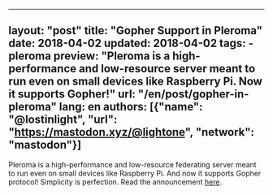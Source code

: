 
---
layout: "post"
title: "Gopher Support in Pleroma"
date: 2018-04-02
updated: 2018-04-02
tags:
    - pleroma
preview: "Pleroma is a high-performance and low-resource server meant to run even on small devices like Raspberry Pi. Now it supports Gopher!"
url: "/en/post/gopher-in-pleroma"
lang: en
authors: [{"name": "@lostinlight", "url": "https://mastodon.xyz/@lightone", "network": "mastodon"}]
---

Pleroma is a high-performance and low-resource federating server meant to run even on small devices like Raspberry Pi. And now it supports Gopher protocol! Simplicity is perfection.
Read the announcement [here](https://blog.soykaf.com/post/gopher-support-in-pleroma).
